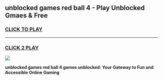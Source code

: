 
## unblocked games red ball 4 - Play Unblocked Gmaes & Free
<h3>
<a href="https://news.freeplayer.one?title=unblocked_games_red_ball_4&ref=16F">CLICK TO PLAY</a></h3>
<hr>

<h3>
<a href="https://news.freeplayer.one?title=unblocked_games_red_ball_4&ref=16F">CLICK 2 PLAY</a>
  
</h3>

<a href="https://news.freeplayer.one?title=unblocked_games_red_ball_4&ref=16F/"><img src="https://clearcache.store/games.png"></a>


**unblocked games red ball 4 games unblocked: Your Gateway to Fun and Accessible Online Gaming**
